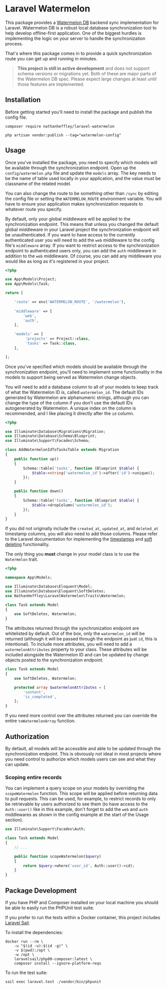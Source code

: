 # Laravel Watermelon

This package provides a [Watermelon DB](https://nozbe.github.io/WatermelonDB/) backend sync implementation for Laravel.
Watermelon DB is a robust local database synchronization tool to help develop offline-first application. One of the
biggest hurdles is implementing the logic on your server to handle the synchronization process.

That's where this package comes in to provide a quick synchronization route you can get up and running in minutes.

> __This project is still in active development__ and does not support schema versions or migrations yet. Both of these
> are major parts of the Watermelon DB spec. Please expect large changes at least until those features are implemented.

## Installation

Before getting started you'll need to install the package and publish the config file.

```
composer require nathanheffley/laravel-watermelon
```

```
php artisan vendor:publish --tag="watermelon-config"
```

## Usage

Once you've installed the package, you need to specify which models will be available through the synchronization
endpoint. Open up the `config/watermelon.php` file and update the `models` array. The key needs to be the name of table
used locally in your application, and the value must be classname of the related model.

You can also change the route to be something other than `/sync` by editing the config file or setting the
`WATERMELON_ROUTE` environment variable. You will have to ensure your application makes synchronization requests to
whatever route you specify.

By default, only your global middleware will be applied to the synchronization endpoint. This means that unless you changed
the default global middleware in your Laravel project the synchronization endpoint will be unauthenticated. If you want to
have access to the currently authenticated user you will need to add the `web` middleware to the config file's
`middleware` array. If you want to restrict access to the synchronization endpoint to authenticated users only, you can
add the `auth` middleware in addition to the `web` middleware. Of course, you can add any middleware you would like as
long as it's registered in your project.

```php
<?php

use App\Models\Project;
use App\Models\Task;

return [

    'route' => env('WATERMELON_ROUTE', '/watermelon'),
    
    'middleware' => [
        'web',
        'auth',
    ],

    'models' => [
         'projects' => Project::class,
         'tasks' => Task::class,
    ],

];
```

Once you've specified which models should be available through the synchronization endpoint, you'll need to implement
some functionality in the models to support being served as Watermelon change objects.

You will need to add a database column to all of your models to keep track of what the Watermelon ID is, called
`watermelon_id`. The default IDs generated by Watermelon are alphanumeric strings, although you can change the type of
the column if you don't use the default IDs autogenerated by Watermelon. A unique index on the column is recommended,
and I like placing it directly after the `id` column.

```php
<?php

use Illuminate\Database\Migrations\Migration;
use Illuminate\Database\Schema\Blueprint;
use Illuminate\Support\Facades\Schema;

class AddWatermelonIdToTasksTable extends Migration
{
    public function up()
    {
        Schema::table('tasks', function (Blueprint $table) {
            $table->string('watermelon_id')->after('id')->unique();
        });
    }

    public function down()
    {
        Schema::table('tasks', function (Blueprint $table) {
            $table->dropColumn('watermelon_id');
        });
    }
}
```

If you did not originally include the `created_at`, `updated_at`, and `deleted_at` timestamp columns, you will also need
to add those columns. Please refer to the Laravel documentation for implementing the
[timestamps](https://laravel.com/docs/8.x/eloquent#timestamps) and
[soft deleting](https://laravel.com/docs/8.x/eloquent#soft-deleting) functionality.

The only thing you __must__ change in your model class is to use the `Watermelon` trait.

```php
<?php

namespace App\Models;

use Illuminate\Database\Eloquent\Model;
use Illuminate\Database\Eloquent\SoftDeletes;
use NathanHeffley\LaravelWatermelon\Traits\Watermelon;

class Task extends Model
{
    use SoftDeletes, Watermelon;
}
```

The attributes returned through the synchronization endpoint are whitelisted by default. Out of the box, only the
`watermelon_id` will be returned (although it will be passed through the endpoint as just `id`, this is intentional). To
include more attributes, you will need to add a `watermelonAttributes` property to your class. These attributes will be
included alongside the Watermelon ID and can be updated by change objects posted to the synchronization endpoint.

```php
class Task extends Model
{
    use SoftDeletes, Watermelon;

    protected array $watermelonAttributes = [
        'content',
        'is_completed',
    ];
}
```

If you need more control over the attributes returned you can override the entire `toWatermelonArray` function.

## Authorization

By default, all models will be accessible and able to be updated through the synchronization endpoint. This is obviously
not ideal in most projects where you need control to authorize which models users can see and what they can update.

### Scoping entire records

You can implement a query scope on your models by overriding the `scopeWatermelon` function. This scope will be applied
before returning data to pull requests. This can be used, for example, to restrict records to only be retrievable by
users authorized to see them (to have access to the `Auth::user()` like in this example, don't forget to add the `web`
and `auth` middlewares as shown in the config example at the start of the Usage section).

```php
use Illuminate\Support\Facades\Auth;

class Task extends Model
{
    // ...

    public function scopeWatermelon($query)
    {
        return $query->where('user_id', Auth::user()->id);
    }
}
```

## Package Development

If you have PHP and Composer installed on your local machine you should be able to easily run the PHPUnit test suite.

If you prefer to run the tests within a Docker container, this project includes
[Laravel Sail](https://laravel.com/docs/8.x/sail).

To install the dependencies:

```
docker run --rm \
    -u "$(id -u):$(id -g)" \
    -v $(pwd):/opt \
    -w /opt \
    laravelsail/php80-composer:latest \
    composer install --ignore-platform-reqs
```

To run the test suite:

```
sail exec laravel.test ./vendor/bin/phpunit
```
